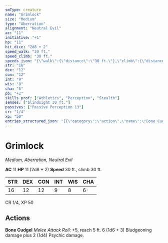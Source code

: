 ```yaml
---
smType: creature
name: "Grimlock"
size: "Medium"
type: "Aberration"
alignment: "Neutral Evil"
ac: "11"
initiative: "+1"
hp: "11"
hit_dice: "2d8 + 2"
speed_walk: "30 ft."
speed_climb: "30 ft."
speeds_json: "{\"walk\":{\"distance\":\"30 ft.\"},\"climb\":{\"distance\":\"30 ft.\"}}"
str: "16"
dex: "12"
con: "12"
int: "9"
wis: "8"
cha: "6"
pb: "+2"
skills_prof: ["Athletics", "Perception", "Stealth"]
senses: ["blindsight 30 ft."]
passives: ["Passive Perception 13"]
cr: "1/4"
xp: "50"
entries_structured_json: "[{\"category\":\"action\",\"name\":\"Bone Cudgel\",\"text\":\"*Melee Attack Roll:* +5, reach 5 ft. 6 (1d6 + 3) Bludgeoning damage plus 2 (1d4) Psychic damage.\",\"kind\":\"Melee Attack Roll\",\"to_hit\":\"+5\",\"range\":\"5 ft\",\"damage\":\"6 (1d6 + 3) Bludgeoning\"}]"
---
```


# Grimlock
*Medium, Aberration, Neutral Evil*

**AC** 11
**HP** 11 (2d8 + 2)
**Speed** 30 ft., climb 30 ft.

| STR | DEX | CON | INT | WIS | CHA |
| --- | --- | --- | --- | --- | --- |
| 16 | 12 | 12 | 9 | 8 | 6 |

CR 1/4, XP 50

## Actions

**Bone Cudgel**
*Melee Attack Roll:* +5, reach 5 ft. 6 (1d6 + 3) Bludgeoning damage plus 2 (1d4) Psychic damage.
